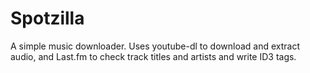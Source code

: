 # Spotzilla

A simple music downloader. Uses youtube-dl to download and extract audio, and Last.fm to check track titles and artists and write ID3 tags.

